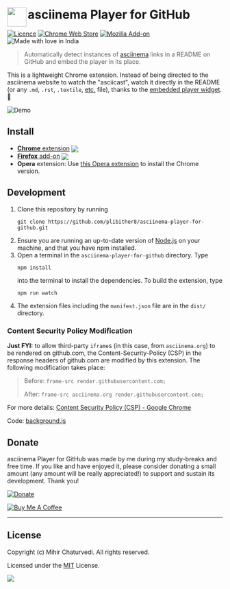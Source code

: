 # <img src="assets/icon.png" width="45" align="left"> asciinema Player for GitHub

[link-cws]: https://chrome.google.com/webstore/detail/mkllmpcfhjcbkmegdpnaemhpdddffhil "Version published on Chrome Web Store"
[link-amo]: https://addons.mozilla.org/en-US/firefox/addon/asciinema-player-for-github/ "Version published on Mozilla Add-ons"

[![Licence](https://img.shields.io/badge/License-MIT-green.svg?style=flat-square)](LICENSE) 
[![Chrome Web Store](https://img.shields.io/chrome-web-store/users/mkllmpcfhjcbkmegdpnaemhpdddffhil.svg?label=chrome%20users&style=flat-square)][link-cws]
[![Mozilla Add-on](https://img.shields.io/amo/users/asciinema-player-for-github.svg?label=firefox%20users&style=flat-square)][link-amo]
![Made with love in India](https://madewithlove.now.sh/in?heart=true&colorB=%23ff701f&template=flat-square)

> Automatically detect instances of [asciinema](https://asciinema.org) links in a README on GitHub and embed the player in its place.

This is a lightweight Chrome extension. Instead of being directed to the asciinema website to watch the "asciicast", watch it directly in the README (or any `.md`, `.rst`, `.textile`, [etc.](https://github.com/github/markup/blob/master/README.md#markups) file), thanks to the [embedded player widget](https://asciinema.org/docs/embedding). 🎉

![Demo](assets/demo.gif)

## Install

- [**Chrome** extension][link-cws] [<img valign="middle" src="https://img.shields.io/chrome-web-store/v/mkllmpcfhjcbkmegdpnaemhpdddffhil.svg?label=%20">][link-cws]
- [**Firefox** add-on][link-amo] [<img valign="middle" src="https://img.shields.io/amo/v/asciinema-player-for-github.svg?label=%20">][link-amo]
- **Opera** extension: Use [this Opera extension](https://addons.opera.com/en/extensions/details/download-chrome-extension-9/) to install the Chrome version.

## Development

1. Clone this repository by running
    ```
    git clone https://github.com/plibither8/asciinema-player-for-github.git
    ```
1. Ensure you are running an up-to-date version of [Node.js](https://nodejs.org/en/download/package-manager/) on your machine, and that you have npm installed.
1. Open a terminal in the `asciinema-player-for-github` directory. Type
    ```
    npm install
    ```
    into the terminal to install the dependencies. To build the extension, type
    ```
    npm run watch
    ```
1. The extension files including the `manifest.json` file are in the `dist/` directory.

### Content Security Policy Modification

**Just FYI:** to allow third-party `iframe`s (in this case, from `asciinema.org`) to be rendered on github.com, the Content-Security-Policy (CSP) in the response headers of github.com are modified by this extension. The following modification takes place:

> Before: `frame-src render.githubusercontent.com;`
>
> After: `frame-src asciinema.org render.githubusercontent.com;`

For more details: [Content Security Policy (CSP) - Google Chrome](https://developer.chrome.com/extensions/contentSecurityPolicy)

Code: [background.js](src/background.js)

## Donate

asciinema Player for GitHub was made by me during my study-breaks and free time. If you like and have enjoyed it, please consider donating a small amount (any amount will be really appreciated!) to support and sustain its development. Thank you!

[![Donate](https://img.shields.io/badge/donate-PayPal-blue.svg?style=for-the-badge&logo=paypal)](https://paypal.me/plibither8)

[![Buy Me A Coffee](https://www.buymeacoffee.com/assets/img/custom_images/purple_img.png)](https://www.buymeacoffee.com/plibither8)

---

## License

Copyright (c) Mihir Chaturvedi. All rights reserved.

Licensed under the [MIT](LICENSE) License.


<a href="https://asciinema.org/a/377926" target="_blank"><img src="https://asciinema.org/a/377926.svg" /></a>
